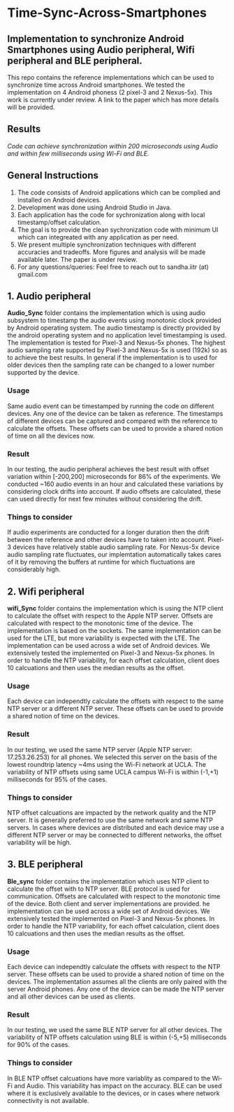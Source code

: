 # Time-Sync-Across-Smartphones

## Implementation to synchronize Android Smartphones using Audio peripheral, Wifi peripheral and BLE peripheral.

This repo contains the reference implementations which can be used to synchronize time across Android smartphones. 
We tested the implementation on 4 Android phoness (2 pixel-3 and 2 Nexus-5x). This work is currently under review. A link to the paper which has more details will be provided.

## Results
*Code can achieve synchronization within 200 microseconds using Audio and within few milliseconds using Wi-Fi and BLE.*

## General Instructions
1. The code consists of Android applications which can be complied and installed on Android devices.
2. Development was done using Android Studio in Java.
3. Each application has the code for sychronization along with local timestamp/offset calculation.
4. The goal is to provide the clean sychronization code with minimum UI which can integreated with any application as per need.
5. We present multiple synchronization techniques with different accuracies and tradeoffs. More figures and analysis will be made available later. The paper is under review.
5. For any questions/queries: Feel free to reach out to sandha.iitr (at) gmail.com


## 1. Audio peripheral
**Audio_Sync** folder contains the implementation which is using audio subsystem to timestamp the audio events using monotonic clock provided by Android operating system. The audio timestamp is directly provided by the android operating system and no application level timestamping is used. The implementation is tested for Pixel-3 and Nexus-5x phones. The highest audio sampling rate supported by Pixel-3 and Nexus-5x is used (192k) so as to achieve the best results. In general if the implementation is to used for older devices then the sampling rate can be changed to a lower number supported by the device.

### Usage
Same audio event can be timestamped by running the code on different devices. Any one of the device can be taken as reference. The timestamps of different devices can be captured and compared with the reference to calculate the offsets. These offsets can be used to provide a shared notion of time on all the devices now. 

### Result
In our testing, the audio peripheral achieves the best result with offset variation within [-200,200] microseconds for 86% of the experiments. We conducted ~160 audio events in an hour and calculated these variations by considering clock drifts into account. If audio offsets are calculated, these can used directly for next few minutes without considering the drift.  

### Things to consider
If audio experiments are conducted for a longer duration then the drift between the reference and other devices have to taken into account. Pixel-3 devices have relatively stable audio sampling rate. For Nexus-5x device audio sampling rate fluctuates, our implemtation automatically takes cares of it by removing the buffers at runtime for which fluctuations are considerably high.  

## 2. Wifi peripheral 
**wifi_Sync** folder contains the implementation which is using the NTP client to calculate the offset with respect to the Apple NTP server. Offsets are calculated with respect to the monotonic time of the device. The implementation is based on the sockets. The same implementation can be used for the LTE, but more variability is expected with the LTE. The implementation can be used across a wide set of Android devices. We extensively tested the implemented on Pixel-3 and Nexus-5x phones. In order to handle the NTP variability, for each offset calculation, client does 10 calcuations and then uses the median results as the offset.

### Usage
Each device can independtly calculate the offsets with respect to the same NTP server or a different NTP server. These offsets can be used to provide a shared notion of time on the devices.

### Result
In our testing, we used the same NTP server (Apple NTP server: 17.253.26.253) for all phones. We selected this server on the basis of the lowest roundtrip latency ~4ms using the Wi-Fi network at UCLA. The variability of NTP offsets using same UCLA campus Wi-Fi is within (-1,+1) milliseconds for 95% of the cases.  

### Things to consider
NTP offset calcuations are impacted by the network quality and the NTP server. It is generally preferred to use the same network and same NTP servers. In cases where devices are distributed and each device may use a different NTP server or may be connected to different networks, the offset variability will be high.  

## 3. BLE peripheral
**Ble_sync** folder contains the implementation which uses NTP client to calculate the offset with to NTP server. BLE protocol is used for communication.  Offsets are calculated with respect to the monotonic time of the device. Both client and server implementations are provided. he implementation can be used across a wide set of Android devices. We extensively tested the implemented on Pixel-3 and Nexus-5x phones. In order to handle the NTP variability, for each offset calculation, client does 10 calcuations and then uses the median results as the offset.

### Usage
Each device can independtly calculate the offsets with respect to the NTP server. These offsets can be used to provide a shared notion of time on the devices. The implementation assumes all the clients are only paired with the server Android phones. 
Any one of the device can be made the NTP server and all other devices can be used as clients.

### Result
In our testing, we used the same BLE NTP server for all other devices. The variability of NTP offsets calculation using BLE is within (-5,+5) milliseconds for 90% of the cases.  

### Things to consider
In BLE NTP offset calcuations have more variablity as compared to the Wi-Fi and Audio. This variability has impact on the accuracy. BLE can be used where it is exclusively available to the devices, or in cases where network connectivity is not available. 

